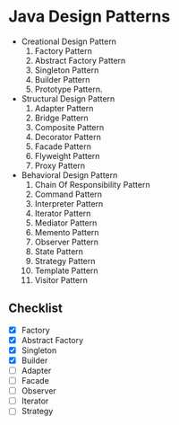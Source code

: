 # Java Design Patterns
* Creational Design Pattern
  1. Factory Pattern
  2. Abstract Factory Pattern
  3. Singleton Pattern
  4. Builder Pattern
  5. Prototype Pattern.
* Structural Design Pattern
  1. Adapter Pattern
  2. Bridge Pattern
  3. Composite Pattern
  4. Decorator Pattern
  5. Facade Pattern
  6. Flyweight Pattern
  7. Proxy Pattern
* Behavioral Design Pattern
  1. Chain Of Responsibility Pattern
  2. Command Pattern
  3. Interpreter Pattern
  4. Iterator Pattern
  5. Mediator Pattern
  6. Memento Pattern
  7. Observer Pattern
  8. State Pattern
  10. Strategy Pattern
  11. Template Pattern
  12. Visitor Pattern
## Checklist
- [x] Factory
- [x] Abstract Factory
- [x] Singleton
- [x] Builder
- [ ] Adapter
- [ ] Facade
- [ ] Observer
- [ ] Iterator
- [ ] Strategy
